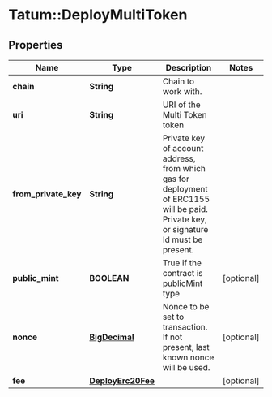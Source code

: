 # Tatum::DeployMultiToken

## Properties
Name | Type | Description | Notes
------------ | ------------- | ------------- | -------------
**chain** | **String** | Chain to work with. | 
**uri** | **String** | URI of the Multi Token token | 
**from_private_key** | **String** | Private key of account address, from which gas for deployment of ERC1155 will be paid. Private key, or signature Id must be present. | 
**public_mint** | **BOOLEAN** | True if the contract is publicMint type | [optional] 
**nonce** | [**BigDecimal**](BigDecimal.md) | Nonce to be set to transaction. If not present, last known nonce will be used. | [optional] 
**fee** | [**DeployErc20Fee**](DeployErc20Fee.md) |  | [optional] 

